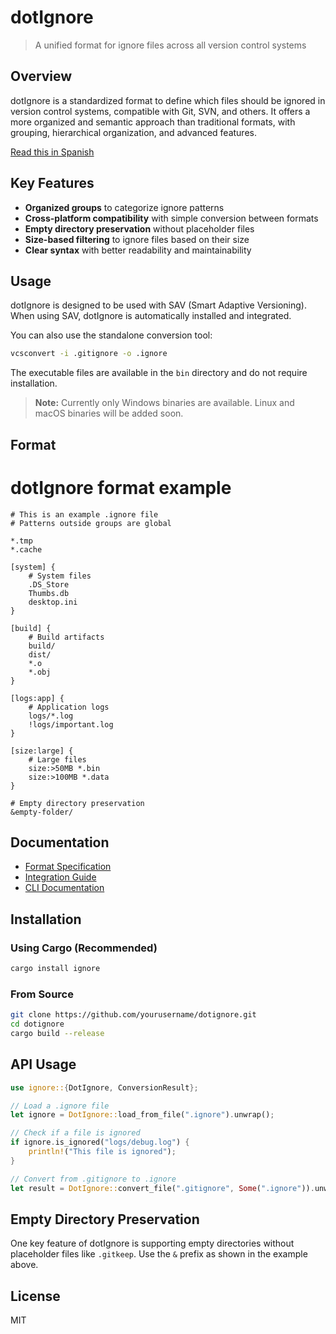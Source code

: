 # dotIgnore

> A unified format for ignore files across all version control systems

## Overview

dotIgnore is a standardized format to define which files should be ignored in version control systems, compatible with Git, SVN, and others. It offers a more organized and semantic approach than traditional formats, with grouping, hierarchical organization, and advanced features.

[Read this in Spanish](docs/es/README.md)

## Key Features

- **Organized groups** to categorize ignore patterns
- **Cross-platform compatibility** with simple conversion between formats
- **Empty directory preservation** without placeholder files
- **Size-based filtering** to ignore files based on their size
- **Clear syntax** with better readability and maintainability

## Usage

dotIgnore is designed to be used with SAV (Smart Adaptive Versioning). When using SAV, dotIgnore is automatically installed and integrated.

You can also use the standalone conversion tool:

```bash
vcsconvert -i .gitignore -o .ignore
```

The executable files are available in the `bin` directory and do not require installation.

> **Note:** Currently only Windows binaries are available. Linux and macOS binaries will be added soon.

## Format

# dotIgnore format example

```
# This is an example .ignore file
# Patterns outside groups are global

*.tmp
*.cache

[system] {
    # System files
    .DS_Store
    Thumbs.db
    desktop.ini
}

[build] {
    # Build artifacts
    build/
    dist/
    *.o
    *.obj
}

[logs:app] {
    # Application logs
    logs/*.log
    !logs/important.log
}

[size:large] {
    # Large files
    size:>50MB *.bin
    size:>100MB *.data
}

# Empty directory preservation
&empty-folder/
```

## Documentation

- [Format Specification](docs/en/format/dotignore-format.md)
- [Integration Guide](docs/en/integration/index.md)
- [CLI Documentation](docs/en/cli/index.md)

## Installation

### Using Cargo (Recommended)

```bash
cargo install ignore
```

### From Source

```bash
git clone https://github.com/yourusername/dotignore.git
cd dotignore
cargo build --release
```


## API Usage

```rust
use ignore::{DotIgnore, ConversionResult};

// Load a .ignore file
let ignore = DotIgnore::load_from_file(".ignore").unwrap();

// Check if a file is ignored
if ignore.is_ignored("logs/debug.log") {
    println!("This file is ignored");
}

// Convert from .gitignore to .ignore
let result = DotIgnore::convert_file(".gitignore", Some(".ignore")).unwrap();
```

## Empty Directory Preservation

One key feature of dotIgnore is supporting empty directories without placeholder files like `.gitkeep`. Use the `&` prefix as shown in the example above.

## License

MIT 
